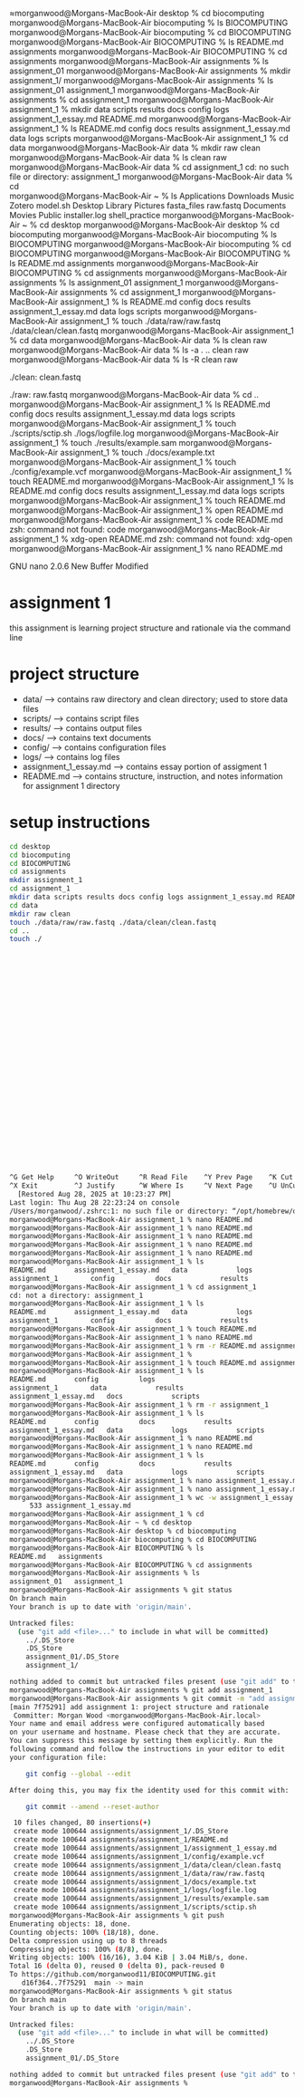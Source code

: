 ≈morganwood@Morgans-MacBook-Air desktop % cd biocomputing
morganwood@Morgans-MacBook-Air biocomputing % ls
BIOCOMPUTING
morganwood@Morgans-MacBook-Air biocomputing % cd BIOCOMPUTING
morganwood@Morgans-MacBook-Air BIOCOMPUTING % ls
README.md	assignments
morganwood@Morgans-MacBook-Air BIOCOMPUTING % cd assignments
morganwood@Morgans-MacBook-Air assignments % ls
assignment_01
morganwood@Morgans-MacBook-Air assignments % mkdir assignment_1/
morganwood@Morgans-MacBook-Air assignments % ls
assignment_01	assignment_1
morganwood@Morgans-MacBook-Air assignments % cd assignment_1
morganwood@Morgans-MacBook-Air assignment_1 % mkdir data scripts results docs config logs assignment_1_essay.md README.md
morganwood@Morgans-MacBook-Air assignment_1 % ls
README.md		config			docs			results
assignment_1_essay.md	data			logs			scripts
morganwood@Morgans-MacBook-Air assignment_1 % cd data 
morganwood@Morgans-MacBook-Air data % mkdir raw clean 
morganwood@Morgans-MacBook-Air data % ls
clean	raw
morganwood@Morgans-MacBook-Air data % cd assignment_1
cd: no such file or directory: assignment_1
morganwood@Morgans-MacBook-Air data % cd  
morganwood@Morgans-MacBook-Air ~ % ls 
Applications	Downloads	Music		Zotero		model.sh
Desktop		Library		Pictures	fasta_files	raw.fastq
Documents	Movies		Public		installer.log	shell_practice
morganwood@Morgans-MacBook-Air ~ % cd desktop
morganwood@Morgans-MacBook-Air desktop % cd biocomputing
morganwood@Morgans-MacBook-Air biocomputing % ls
BIOCOMPUTING
morganwood@Morgans-MacBook-Air biocomputing % cd BIOCOMPUTING
morganwood@Morgans-MacBook-Air BIOCOMPUTING % ls
README.md	assignments
morganwood@Morgans-MacBook-Air BIOCOMPUTING % cd assignments
morganwood@Morgans-MacBook-Air assignments % ls
assignment_01	assignment_1
morganwood@Morgans-MacBook-Air assignments % cd assignment_1
morganwood@Morgans-MacBook-Air assignment_1 % ls
README.md		config			docs			results
assignment_1_essay.md	data			logs			scripts
morganwood@Morgans-MacBook-Air assignment_1 % touch ./data/raw/raw.fastq ./data/clean/clean.fastq
morganwood@Morgans-MacBook-Air assignment_1 % cd data
morganwood@Morgans-MacBook-Air data % ls
clean	raw
morganwood@Morgans-MacBook-Air data % ls -a
.	..	clean	raw
morganwood@Morgans-MacBook-Air data % ls -R
clean	raw

./clean:
clean.fastq

./raw:
raw.fastq
morganwood@Morgans-MacBook-Air data % cd ..
morganwood@Morgans-MacBook-Air assignment_1 % ls
README.md		config			docs			results
assignment_1_essay.md	data			logs			scripts
morganwood@Morgans-MacBook-Air assignment_1 % touch ./scripts/sctip.sh ./logs/logfile.log
morganwood@Morgans-MacBook-Air assignment_1 % touch ./results/example.sam
morganwood@Morgans-MacBook-Air assignment_1 % touch ./docs/example.txt
morganwood@Morgans-MacBook-Air assignment_1 % touch ./config/example.vcf
morganwood@Morgans-MacBook-Air assignment_1 % touch README.md
morganwood@Morgans-MacBook-Air assignment_1 % ls
README.md		config			docs			results
assignment_1_essay.md	data			logs			scripts
morganwood@Morgans-MacBook-Air assignment_1 % touch README.md
morganwood@Morgans-MacBook-Air assignment_1 % open README.md
morganwood@Morgans-MacBook-Air assignment_1 % code README.md 
zsh: command not found: code
morganwood@Morgans-MacBook-Air assignment_1 % xdg-open README.md 
zsh: command not found: xdg-open
morganwood@Morgans-MacBook-Air assignment_1 % nano README.md 

  GNU nano 2.0.6                      New Buffer                                          Modified  

# assignment 1

this assignment is learning project structure and rationale via the command line 

# project structure 

- data/ --> contains raw directory and clean directory; used to store data files 
- scripts/ --> contains script files 
- results/ --> contains output files
- docs/ --> contains text documents
- config/ --> contains configuration files 
- logs/ --> contains log files 
- assignment_1_essay.md --> contains essay portion of assigment 1 
- README.md --> contains structure, instruction, and notes information for assignment 1 directory 

# setup instructions

```bash 
cd desktop 
cd biocomputing 
cd BIOCOMPUTING
cd assignments
mkdir assignment_1
cd assignment_1
mkdir data scripts results docs config logs assignment_1_essay.md README.md
cd data
mkdir raw clean 
touch ./data/raw/raw.fastq ./data/clean/clean.fastq
cd ..
touch ./





























^G Get Help     ^O WriteOut     ^R Read File    ^Y Prev Page    ^K Cut Text     ^C Cur Pos
^X Exit         ^J Justify      ^W Where Is     ^V Next Page    ^U UnCut Text   ^T To Spell
  [Restored Aug 28, 2025 at 10:23:27 PM]
Last login: Thu Aug 28 22:23:24 on console
/Users/morganwood/.zshrc:1: no such file or directory: “/opt/homebrew/opt/coreutils/libexec/gnubin”
morganwood@Morgans-MacBook-Air assignment_1 % nano README.md 
morganwood@Morgans-MacBook-Air assignment_1 % nano README.md 
morganwood@Morgans-MacBook-Air assignment_1 % nano README.md 
morganwood@Morgans-MacBook-Air assignment_1 % nano README.md 
morganwood@Morgans-MacBook-Air assignment_1 % nano README.md 
morganwood@Morgans-MacBook-Air assignment_1 % ls   
README.md		assignment_1_essay.md	data			logs			scripts
assignment_1		config			docs			results
morganwood@Morgans-MacBook-Air assignment_1 % cd assignment_1
cd: not a directory: assignment_1
morganwood@Morgans-MacBook-Air assignment_1 % ls
README.md		assignment_1_essay.md	data			logs			scripts
assignment_1		config			docs			results
morganwood@Morgans-MacBook-Air assignment_1 % touch README.md
morganwood@Morgans-MacBook-Air assignment_1 % nano README.md 
morganwood@Morgans-MacBook-Air assignment_1 % rm -r README.md assignment_1_essay.md
morganwood@Morgans-MacBook-Air assignment_1 % 
morganwood@Morgans-MacBook-Air assignment_1 % touch README.md assignment_1_essay.md
morganwood@Morgans-MacBook-Air assignment_1 % ls
README.md		config			logs
assignment_1		data			results
assignment_1_essay.md	docs			scripts
morganwood@Morgans-MacBook-Air assignment_1 % rm -r assignment_1
morganwood@Morgans-MacBook-Air assignment_1 % ls
README.md		config			docs			results
assignment_1_essay.md	data			logs			scripts
morganwood@Morgans-MacBook-Air assignment_1 % nano README.md 
morganwood@Morgans-MacBook-Air assignment_1 % nano README.md 
morganwood@Morgans-MacBook-Air assignment_1 % ls
README.md		config			docs			results
assignment_1_essay.md	data			logs			scripts
morganwood@Morgans-MacBook-Air assignment_1 % nano assignment_1_essay.md
morganwood@Morgans-MacBook-Air assignment_1 % nano assignment_1_essay.md 
morganwood@Morgans-MacBook-Air assignment_1 % wc -w assignment_1_essay.md 
     533 assignment_1_essay.md
morganwood@Morgans-MacBook-Air assignment_1 % cd 
morganwood@Morgans-MacBook-Air ~ % cd desktop
morganwood@Morgans-MacBook-Air desktop % cd biocomputing
morganwood@Morgans-MacBook-Air biocomputing % cd BIOCOMPUTING
morganwood@Morgans-MacBook-Air BIOCOMPUTING % ls
README.md	assignments
morganwood@Morgans-MacBook-Air BIOCOMPUTING % cd assignments
morganwood@Morgans-MacBook-Air assignments % ls
assignment_01	assignment_1
morganwood@Morgans-MacBook-Air assignments % git status
On branch main
Your branch is up to date with 'origin/main'.

Untracked files:
  (use "git add <file>..." to include in what will be committed)
	../.DS_Store
	.DS_Store
	assignment_01/.DS_Store
	assignment_1/

nothing added to commit but untracked files present (use "git add" to track)
morganwood@Morgans-MacBook-Air assignments % git add assignment_1 
morganwood@Morgans-MacBook-Air assignments % git commit -m "add assignment 1: project structure and rationale"
[main 7f75291] add assignment 1: project structure and rationale
 Committer: Morgan Wood <morganwood@Morgans-MacBook-Air.local>
Your name and email address were configured automatically based
on your username and hostname. Please check that they are accurate.
You can suppress this message by setting them explicitly. Run the
following command and follow the instructions in your editor to edit
your configuration file:

    git config --global --edit

After doing this, you may fix the identity used for this commit with:

    git commit --amend --reset-author

 10 files changed, 80 insertions(+)
 create mode 100644 assignments/assignment_1/.DS_Store
 create mode 100644 assignments/assignment_1/README.md
 create mode 100644 assignments/assignment_1/assignment_1_essay.md
 create mode 100644 assignments/assignment_1/config/example.vcf
 create mode 100644 assignments/assignment_1/data/clean/clean.fastq
 create mode 100644 assignments/assignment_1/data/raw/raw.fastq
 create mode 100644 assignments/assignment_1/docs/example.txt
 create mode 100644 assignments/assignment_1/logs/logfile.log
 create mode 100644 assignments/assignment_1/results/example.sam
 create mode 100644 assignments/assignment_1/scripts/sctip.sh
morganwood@Morgans-MacBook-Air assignments % git push
Enumerating objects: 18, done.
Counting objects: 100% (18/18), done.
Delta compression using up to 8 threads
Compressing objects: 100% (8/8), done.
Writing objects: 100% (16/16), 3.04 KiB | 3.04 MiB/s, done.
Total 16 (delta 0), reused 0 (delta 0), pack-reused 0
To https://github.com/morganwood11/BIOCOMPUTING.git
   d16f364..7f75291  main -> main
morganwood@Morgans-MacBook-Air assignments % git status
On branch main
Your branch is up to date with 'origin/main'.

Untracked files:
  (use "git add <file>..." to include in what will be committed)
	../.DS_Store
	.DS_Store
	assignment_01/.DS_Store

nothing added to commit but untracked files present (use "git add" to track)
morganwood@Morgans-MacBook-Air assignments %
